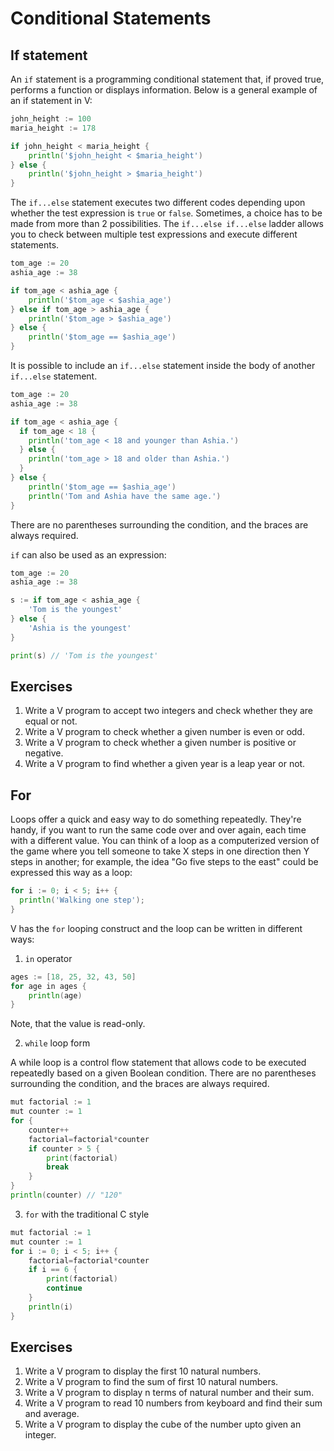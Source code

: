 # Conditional Statements

## If statement

An `if` statement is a programming conditional statement that, if proved true, performs a function or displays information. Below is a general example of an if statement in V:

```go
john_height := 100
maria_height := 178

if john_height < maria_height {
	println('$john_height < $maria_height')
} else {
	println('$john_height > $maria_height')
}
```

The `if...else` statement executes two different codes depending upon whether the test expression is `true` or `false`. Sometimes, a choice has to be made from more than 2 possibilities. The `if...else if...else` ladder allows you to check between multiple test expressions and execute different statements.

```go
tom_age := 20
ashia_age := 38

if tom_age < ashia_age {
	println('$tom_age < $ashia_age')
} else if tom_age > ashia_age {
	println('$tom_age > $ashia_age')
} else {
	println('$tom_age == $ashia_age')
}
```

It is possible to include an `if...else` statement inside the body of another `if...else` statement.

```go
tom_age := 20
ashia_age := 38

if tom_age < ashia_age {
  if tom_age < 18 {
	println('tom_age < 18 and younger than Ashia.')
  } else {
	println('tom_age > 18 and older than Ashia.')
  }
} else {
	println('$tom_age == $ashia_age')
	println('Tom and Ashia have the same age.')
}
```

There are no parentheses surrounding the condition, and the braces are always required.

`if` can also be used as an expression:

```go
tom_age := 20
ashia_age := 38

s := if tom_age < ashia_age {
	'Tom is the youngest'
} else {
	'Ashia is the youngest'
}

print(s) // 'Tom is the youngest'
```

## Exercises

1. Write a V program to accept two integers and check whether they are equal or not.
2. Write a V program to check whether a given number is even or odd.
3. Write a V program to check whether a given number is positive or negative.
4. Write a V program to find whether a given year is a leap year or not.

## For

Loops offer a quick and easy way to do something repeatedly. They're handy, if you want to run the same code over and over again, each time with a different value. You can think of a loop as a computerized version of the game where you tell someone to take X steps in one direction then Y steps in another; for example, the idea "Go five steps to the east" could be expressed this way as a loop:

```go
for i := 0; i < 5; i++ {
  println('Walking one step');
}
```

V has the `for` looping construct and the loop can be written in different ways:

1. `in` operator

```go
ages := [18, 25, 32, 43, 50]
for age in ages {
	println(age)
}
```

Note, that the value is read-only.

2. `while` loop form

A while loop is a control flow statement that allows code to be executed repeatedly based on a given Boolean condition. There are no parentheses surrounding the condition, and the braces are always required.

```go
mut factorial := 1
mut counter := 1
for {
	counter++
  	factorial=factorial*counter
	if counter > 5 {
		print(factorial)
		break
	}
}
println(counter) // "120"
```

3. `for` with the traditional C style

```go
mut factorial := 1
mut counter := 1
for i := 0; i < 5; i++ {
	factorial=factorial*counter
	if i == 6 {
		print(factorial)
		continue
	}
	println(i)
}
```

## Exercises

1. Write a V program to display the first 10 natural numbers.
2. Write a V program to find the sum of first 10 natural numbers.
3. Write a V program to display n terms of natural number and their sum.
4. Write a V program to read 10 numbers from keyboard and find their sum and average.
5. Write a V program to display the cube of the number upto given an integer.
